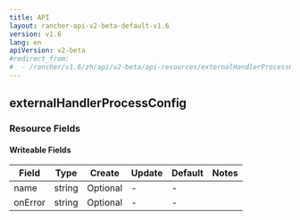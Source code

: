 ```yaml
---
title: API
layout: rancher-api-v2-beta-default-v1.6
version: v1.6
lang: en
apiVersion: v2-beta
#redirect_from:
#  - /rancher/v1.6/zh/api/v2-beta/api-resources/externalHandlerProcessConfig/
---
```


## externalHandlerProcessConfig



### Resource Fields

#### Writeable Fields

Field | Type | Create | Update | Default | Notes
---|---|---|---|---|---
name | string | Optional | - | - | 
onError | string | Optional | - | - | 



<br>
